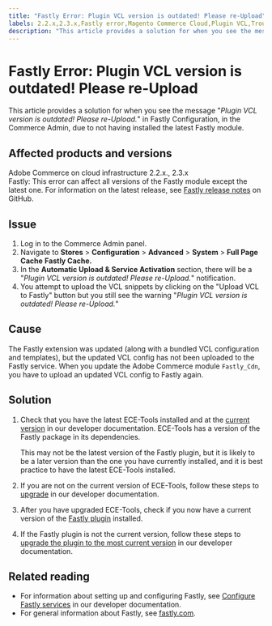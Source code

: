```yaml
---
title: "Fastly Error: Plugin VCL version is outdated! Please re-Upload"
labels: 2.2.x,2.3.x,Fastly error,Magento Commerce Cloud,Plugin VCL,Troubleshooting,VCL snippets,ece-tools,how to,Adobe Commerce,cloud infrastructure,on-premises
description: "This article provides a solution for when you see the message \"*Plugin VCL version is outdated! Please re-Upload.*\" in Fastly Configuration, in the Commerce Admin, due to not having installed the latest Fastly module."
---
```


# Fastly Error: Plugin VCL version is outdated! Please re-Upload

This article provides a solution for when you see the message "*Plugin VCL version is outdated! Please re-Upload.*" in Fastly Configuration, in the Commerce Admin, due to not having installed the latest Fastly module.

## Affected products and versions

Adobe Commerce on cloud infrastructure 2.2.x., 2.3.x<br>
Fastly: This error can affect all versions of the Fastly module except the latest one. For information on the latest release, see [Fastly release notes](https://github.com/fastly/fastly-magento2/releases) on GitHub.

## Issue

1. Log in to the Commerce Admin panel.
1. Navigate to **Stores** > **Configuration** > **Advanced** > **System** > **Full Page Cache**   **Fastly Cache.**
1. In the **Automatic Upload & Service Activation** section, there will be a "*Plugin VCL version is outdated! Please re-Upload.*" notification.
1. You attempt to upload the VCL snippets by clicking on the "Upload VCL to Fastly" button but you still see the warning "*Plugin VCL version is outdated! Please re-Upload.*"

## Cause

The Fastly extension was updated (along with a bundled VCL configuration and templates), but the updated VCL config has not been uploaded to the Fastly service. When you update the Adobe Commerce module `Fastly_Cdn`, you have to upload an updated VCL config to Fastly again.

## Solution

1.  Check that you have the latest ECE-Tools installed and at the [current version](https://devdocs.magento.com/guides/v2.2/cloud/release-notes/cloud-tools.html) in our developer documentation. ECE-Tools has a version of the Fastly package in its dependencies.
    
    This may not be the latest version of the Fastly plugin, but it is likely to be a later version than the one you have currently installed, and it is best practice to have the latest ECE-Tools installed.
    
1.  If you are not on the current version of ECE-Tools, follow these steps to [upgrade](https://devdocs.magento.com/guides/v2.2/cloud/project/ece-tools-update.html) in our developer documentation.
1.  After you have upgraded ECE-Tools, check if you now have a current version of the [Fastly plugin](https://github.com/fastly/fastly-magento2/tree/master/etc/vcl_snippets) installed.
1.  If the Fastly plugin is not the current version, follow these steps to [upgrade the plugin to the most current version](https://devdocs.magento.com/guides/v2.3/cloud/cdn/configure-fastly.html#upgrade "Follow link") in our developer documentation.

## Related reading


* For information about setting up and configuring Fastly, see [Configure Fastly services](https://devdocs.magento.com/guides/v2.3/cloud/cdn/cloud-fastly.html) in our developer documentation.
* For general information about Fastly, see [fastly.com](https://www.fastly.com/). 